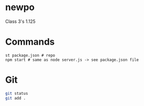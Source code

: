 # newpo
Class 3's 1.125

# Commands
```
st package.json # repo
npm start # same as node server.js -> see package.json file

```

# Git

```sh
git status
git add .

```